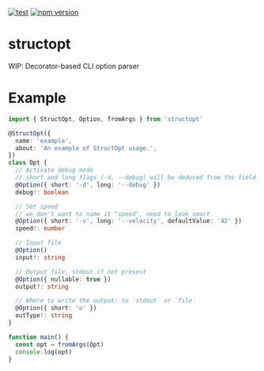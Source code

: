 [![test](https://github.com/acro5piano/structopt/actions/workflows/test.yml/badge.svg)](https://github.com/acro5piano/structopt/actions/workflows/test.yml)
[![npm version](https://badge.fury.io/js/structopt.svg)](https://badge.fury.io/js/structopt)

# structopt

WIP: Decorator-based CLI option parser

# Example

```typescript
import { StructOpt, Option, fromArgs } from 'structopt'

@StructOpt({
  name: 'example',
  about: 'An example of StructOpt usage.',
})
class Opt {
  // Activate debug mode
  // short and long flags (-d, --debug) will be deduced from the field's name
  @Option({ short: '-d', long: '--debug' })
  debug!: boolean

  // Set speed
  // we don't want to name it "speed", need to look smart
  @Option({ short: '-v', long: '--velocity', defaultValue: '42' })
  speed!: number

  // Input file
  @Option()
  input!: string

  // Output file, stdout if not present
  @Option({ nullable: true })
  output?: string

  // Where to write the output: to `stdout` or `file`
  @Option({ short: 'o' })
  outType!: string
}

function main() {
  const opt = fromArgs(Opt)
  console.log(opt)
}
```

